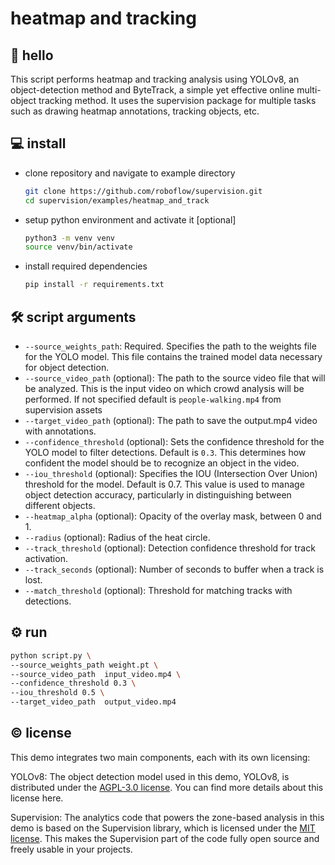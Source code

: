 # heatmap and tracking

## 👋 hello

This script performs heatmap and tracking analysis using YOLOv8, an object-detection method and
ByteTrack, a simple yet effective online multi-object tracking method. It uses the
supervision package for multiple tasks such as drawing heatmap annotations, tracking objects, etc.


## 💻 install

- clone repository and navigate to example directory

    ```bash
    git clone https://github.com/roboflow/supervision.git
    cd supervision/examples/heatmap_and_track
    ```

- setup python environment and activate it [optional]

    ```bash
    python3 -m venv venv
    source venv/bin/activate
    ```

- install required dependencies

    ```bash
    pip install -r requirements.txt
    ```

## 🛠️ script arguments

- `--source_weights_path`: Required. Specifies the path to the weights file for the
YOLO model. This file contains the trained model data necessary for object detection.
- `--source_video_path` (optional): The path to the source video file that will be
analyzed. This is the input video on which crowd analysis will be performed.
If not specified default is `people-walking.mp4` from supervision assets
- `--target_video_path` (optional): The path to save the output.mp4 video with annotations.
- `--confidence_threshold` (optional): Sets the confidence threshold for the YOLO model
to filter detections. Default is `0.3`. This determines how confident the model should
be to recognize an object in the video.
- `--iou_threshold` (optional): Specifies the IOU (Intersection Over Union) threshold
for the model. Default is 0.7. This value is used to manage object detection accuracy,
particularly in distinguishing between different objects.
- `--heatmap_alpha` (optional): Opacity of the overlay mask, between 0 and 1.
- `--radius` (optional): Radius of the heat circle.
- `--track_threshold` (optional): Detection confidence threshold for track activation.
- `--track_seconds` (optional): Number of seconds to buffer when a track is lost.
- `--match_threshold` (optional): Threshold for matching tracks with detections.

## ⚙️ run

```bash
python script.py \
--source_weights_path weight.pt \
--source_video_path  input_video.mp4 \
--confidence_threshold 0.3 \
--iou_threshold 0.5 \
--target_video_path  output_video.mp4
```

## © license

This demo integrates two main components, each with its own licensing:

YOLOv8: The object detection model used in this demo, YOLOv8, is distributed under the
[AGPL-3.0 license](https://github.com/ultralytics/ultralytics/blob/main/LICENSE). You
can find more details about this license here.

Supervision: The analytics code that powers the zone-based analysis in this demo is
based on the Supervision library, which is licensed under the
[MIT license](https://github.com/roboflow/supervision/blob/develop/LICENSE.md). This
makes the Supervision part of the code fully open source and freely usable in your
projects.
